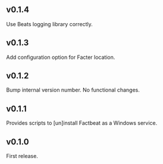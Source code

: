 v0.1.4
------
Use Beats logging library correctly.

v0.1.3
------
Add configuration option for Facter location.

v0.1.2
------
Bump internal version number. No functional changes.

v0.1.1
------
Provides scripts to [un]install Factbeat as a Windows service.

v0.1.0
------
First release.
